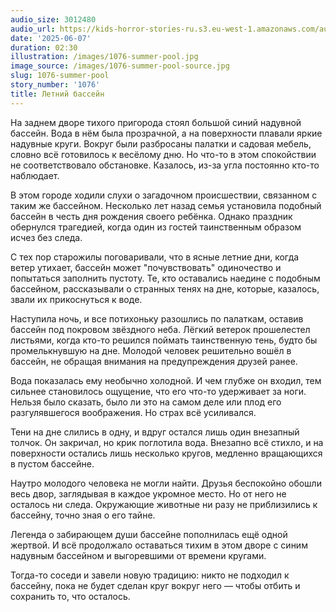```yaml
---
audio_size: 3012480
audio_url: https://kids-horror-stories-ru.s3.eu-west-1.amazonaws.com/audio/1076-summer-pool.mp3
date: '2025-06-07'
duration: 02:30
illustration: /images/1076-summer-pool.jpg
image_source: /images/1076-summer-pool-source.jpg
slug: 1076-summer-pool
story_number: '1076'
title: Летний бассейн
---
```


На заднем дворе тихого пригорода стоял большой синий надувной бассейн. Вода в нём была прозрачной, а на поверхности плавали яркие надувные круги. Вокруг были разбросаны палатки и садовая мебель, словно всё готовилось к весёлому дню. Но что-то в этом спокойствии не соответствовало обстановке. Казалось, из-за угла постоянно кто-то наблюдает.

В этом городе ходили слухи о загадочном происшествии, связанном с таким же бассейном. Несколько лет назад семья установила подобный бассейн в честь дня рождения своего ребёнка. Однако праздник обернулся трагедией, когда один из гостей таинственным образом исчез без следа.

С тех пор старожилы поговаривали, что в ясные летние дни, когда ветер утихает, бассейн может "почувствовать" одиночество и попытаться заполнить пустоту. Те, кто оставались наедине с подобным бассейном, рассказывали о странных тенях на дне, которые, казалось, звали их прикоснуться к воде.

Наступила ночь, и все потихоньку разошлись по палаткам, оставив бассейн под покровом звёздного неба. Лёгкий ветерок прошелестел листьями, когда кто-то решился поймать таинственную тень, будто бы промелькнувшую на дне. Молодой человек решительно вошёл в бассейн, не обращая внимания на предупреждения друзей ранее.

Вода показалась ему необычно холодной. И чем глубже он входил, тем сильнее становилось ощущение, что его что-то удерживает за ноги. Нельзя было сказать, было ли это на самом деле или плод его разгулявшегося воображения. Но страх всё усиливался.

Тени на дне слились в одну, и вдруг остался лишь один внезапный толчок. Он закричал, но крик поглотила вода. Внезапно всё стихло, и на поверхности остались лишь несколько кругов, медленно вращающихся в пустом бассейне.

Наутро молодого человека не могли найти. Друзья беспокойно обошли весь двор, заглядывая в каждое укромное место. Но от него не осталось ни следа. Окружающие животные ни разу не приблизились к бассейну, точно зная о его тайне.

Легенда о забирающем души бассейне пополнилась ещё одной жертвой. И всё продолжало оставаться тихим в этом дворе с синим надувным бассейном и выгоревшими от времени кругами.

Тогда-то соседи и завели новую традицию: никто не подходил к бассейну, пока не будет сделан круг вокруг него — чтобы отбить и сохранить то, что осталось.